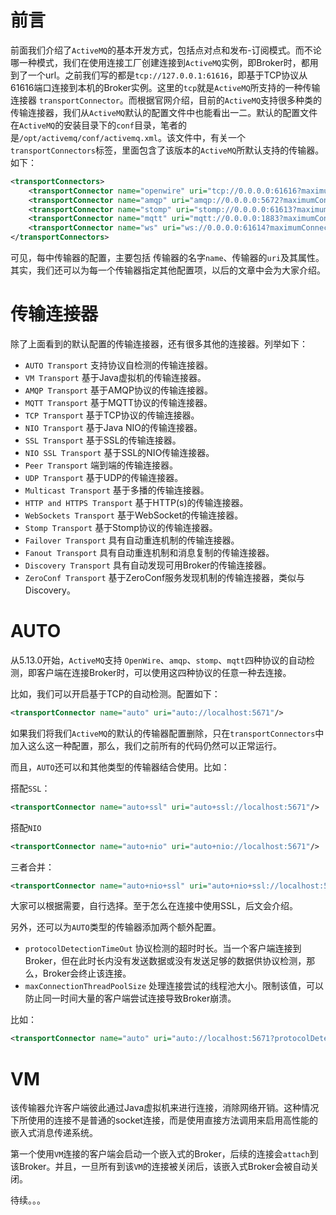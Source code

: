 # 前言

前面我们介绍了`ActiveMQ`的基本开发方式，包括点对点和发布-订阅模式。而不论哪一种模式，我们在使用连接工厂创建连接到`ActiveMQ`实例，即Broker时，都用到了一个url。之前我们写的都是`tcp://127.0.0.1:61616`，即基于TCP协议从61616端口连接到本机的Broker实例。这里的`tcp`就是`ActiveMQ`所支持的一种传输连接器 `transportConnector`。而根据官网介绍，目前的`ActiveMQ`支持很多种类的传输连接器，我们从`ActiveMQ`默认的配置文件中也能看出一二。默认的配置文件在`ActiveMQ`的安装目录下的`conf`目录，笔者的是`/opt/activemq/conf/activemq.xml`。该文件中，有关一个`transportConnectors`标签，里面包含了该版本的`ActiveMQ`所默认支持的传输器。如下：
```xml
<transportConnectors>
	<transportConnector name="openwire" uri="tcp://0.0.0.0:61616?maximumConnections=1000&amp;wireFormat.maxFrameSize=104857600"/>
	<transportConnector name="amqp" uri="amqp://0.0.0.0:5672?maximumConnections=1000&amp;wireFormat.maxFrameSize=104857600"/>
	<transportConnector name="stomp" uri="stomp://0.0.0.0:61613?maximumConnections=1000&amp;wireFormat.maxFrameSize=104857600"/>
	<transportConnector name="mqtt" uri="mqtt://0.0.0.0:1883?maximumConnections=1000&amp;wireFormat.maxFrameSize=104857600"/>
	<transportConnector name="ws" uri="ws://0.0.0.0:61614?maximumConnections=1000&amp;wireFormat.maxFrameSize=104857600"/>
</transportConnectors>
```

可见，每中传输器的配置，主要包括 传输器的名字`name`、传输器的`uri`及其属性。其实，我们还可以为每一个传输器指定其他配置项，以后的文章中会为大家介绍。

# 传输连接器

除了上面看到的默认配置的传输连接器，还有很多其他的连接器。列举如下：

- `AUTO Transport` 支持协议自检测的传输连接器。 
- `VM Transport` 基于Java虚拟机的传输连接器。
- `AMQP Transport` 基于AMQP协议的传输连接器。
- `MQTT Transport` 基于MQTT协议的传输连接器。
- `TCP Transport` 基于TCP协议的传输连接器。
- `NIO Transport` 基于Java NIO的传输连接器。
- `SSL Transport` 基于SSL的传输连接器。
- `NIO SSL Transport` 基于SSL的NIO传输连接器。
- `Peer Transport` 端到端的传输连接器。
- `UDP Transport` 基于UDP的传输连接器。
- `Multicast Transport` 基于多播的传输连接器。
- `HTTP and HTTPS Transport` 基于HTTP(s)的传输连接器。
- `WebSockets Transport` 基于WebSocket的传输连接器。
- `Stomp Transport` 基于Stomp协议的传输连接器。
- `Failover Transport` 具有自动重连机制的传输连接器。
- `Fanout Transport` 具有自动重连机制和消息复制的传输连接器。
- `Discovery Transport` 具有自动发现可用Broker的传输连接器。
- `ZeroConf Transport` 基于ZeroConf服务发现机制的传输连接器，类似与Discovery。

# AUTO

从5.13.0开始，`ActiveMQ`支持 `OpenWire`、`amqp`、`stomp`、`mqtt`四种协议的自动检测，即客户端在连接Broker时，可以使用这四种协议的任意一种去连接。

比如，我们可以开启基于TCP的自动检测。配置如下：
```xml
<transportConnector name="auto" uri="auto://localhost:5671"/>
```

如果我们将我们`ActiveMQ`的默认的传输器配置删除，只在`transportConnectors`中加入这么这一种配置，那么，我们之前所有的代码仍然可以正常运行。

而且，`AUTO`还可以和其他类型的传输器结合使用。比如：

搭配`SSL`：
```xml
<transportConnector name="auto+ssl" uri="auto+ssl://localhost:5671"/>
```

搭配`NIO`
```xml
<transportConnector name="auto+nio" uri="auto+nio://localhost:5671"/>
```

三者合并：
```xml
<transportConnector name="auto+nio+ssl" uri="auto+nio+ssl://localhost:5671"/>
```

大家可以根据需要，自行选择。至于怎么在连接中使用SSL，后文会介绍。

另外，还可以为`AUTO`类型的传输器添加两个额外配置。

- `protocolDetectionTimeOut` 协议检测的超时时长。当一个客户端连接到Broker，但在此时长内没有发送数据或没有发送足够的数据供协议检测，那么，Broker会终止该连接。
- `maxConnectionThreadPoolSize` 处理连接尝试的线程池大小。限制该值，可以防止同一时间大量的客户端尝试连接导致Broker崩溃。

比如：
```xml
<transportConnector name="auto" uri="auto://localhost:5671?protocolDetectionTimeOut=5000"/>
```

# VM

该传输器允许客户端彼此通过Java虚拟机来进行连接，消除网络开销。这种情况下所使用的连接不是普通的socket连接，而是使用直接方法调用来启用高性能的嵌入式消息传递系统。

第一个使用`VM`连接的客户端会启动一个嵌入式的Broker，后续的连接会`attach`到该Broker。并且，一旦所有到该`VM`的连接被关闭后，该嵌入式Broker会被自动关闭。

待续。。。